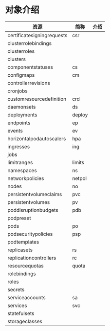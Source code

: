 # 对象介绍

| 资源                       | 简称   | 介绍 |
|----------------------------|--------|------|
| certificatesigningrequests | csr    |      |
| clusterrolebindings        |        |      |
| clusterroles               |        |      |
| clusters                   |        |      |
| componentstatuses          | cs     |      |
| configmaps                 | cm     |      |
| controllerrevisions        |        |      |
| cronjobs                   |        |      |
| customresourcedefinition   | crd    |      |
| daemonsets                 | ds     |      |
| deployments                | deploy |      |
| endpoints                  | ep     |      |
| events                     | ev     |      |
| horizontalpodautoscalers   | hpa    |      |
| ingresses                  | ing    |      |
| jobs                       |        |      |
| limitranges                | limits |      |
| namespaces                 | ns     |      |
| networkpolicies            | netpol |      |
| nodes                      | no     |      |
| persistentvolumeclaims     | pvc    |      |
| persistentvolumes          | pv     |      |
| poddisruptionbudgets       | pdb    |      |
| podpreset                  |        |      |
| pods                       | po     |      |
| podsecuritypolicies        | psp    |      |
| podtemplates               |        |      |
| replicasets                | rs     |      |
| replicationcontrollers     | rc     |      |
| resourcequotas             | quota  |      |
| rolebindings               |        |      |
| roles                      |        |      |
| secrets                    |        |      |
| serviceaccounts            | sa     |      |
| services                   | svc    |      |
| statefulsets               |        |      |
| storageclasses             |        |      |